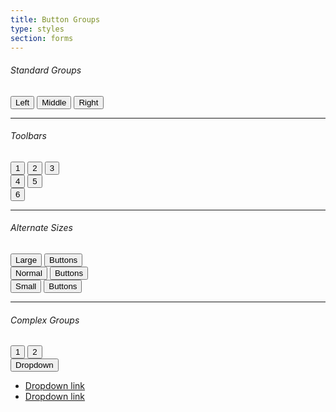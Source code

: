 ```yaml
---
title: Button Groups
type: styles
section: forms
---
```


###### Standard Groups

<div class="btn-group" >
	<button type="button" class="btn btn-default">Left</button>
	<button type="button" class="btn btn-default">Middle</button>
	<button type="button" class="btn btn-default">Right</button>
</div>

---

###### Toolbars

<div class="btn-toolbar" >
	<div class="btn-group" >
		<button type="button" class="btn btn-default">1</button>
		<button type="button" class="btn btn-default">2</button>
		<button type="button" class="btn btn-default">3</button>
	</div>
	<div class="btn-group" >
		<button type="button" class="btn btn-default">4</button>
		<button type="button" class="btn btn-default">5</button>
	</div>
	<div class="btn-group" >
		<button type="button" class="btn btn-default">6</button>
	</div>
</div>

---

###### Alternate Sizes

<div class="btn-toolbar" >
	<div class="btn-group" >
		<button type="button" class="btn btn-default btn-lg">Large</button>
		<button type="button" class="btn btn-default btn-lg">Buttons</button>
	</div>
	<div class="btn-group" >
		<button type="button" class="btn btn-default">Normal</button>
		<button type="button" class="btn btn-default">Buttons</button>
	</div>
	<div class="btn-group btn-group-sm" >
		<button type="button" class="btn btn-default btn-sm">Small</button>
		<button type="button" class="btn btn-default btn-sm">Buttons</button>
	</div>
</div>


---

###### Complex Groups

<div class="btn-group" >
	<button type="button" class="btn btn-default">1</button>
	<button type="button" class="btn btn-default">2</button>
	<div class="btn-group dropdown" >
		<button type="button" class="btn btn-default dropdown-toggle" data-toggle="dropdown" aria-haspopup="true" aria-expanded="false">
			Dropdown
			<span class="caret"></span>
		</button>
		<ul class="dropdown-menu">
			<li><a href="#">Dropdown link</a></li>
			<li><a href="#">Dropdown link</a></li>
		</ul>
	</div>
</div>